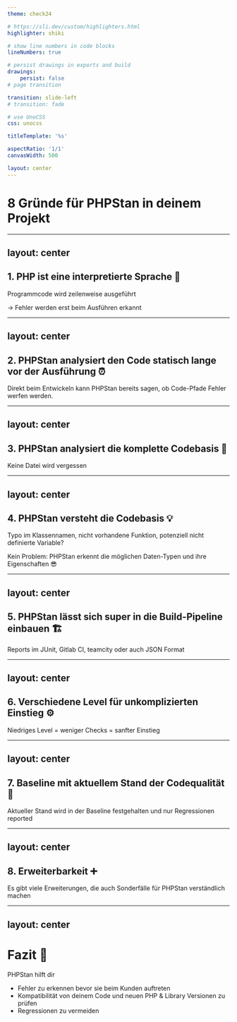 ```yaml
---
theme: check24

# https://sli.dev/custom/highlighters.html
highlighter: shiki

# show line numbers in code blocks
lineNumbers: true

# persist drawings in exports and build
drawings:
    persist: false
# page transition

transition: slide-left
# transition: fade

# use UnoCSS
css: unocss

titleTemplate: '%s'

aspectRatio: '1/1'
canvasWidth: 500

layout: center
---
```


# 8 Gründe für PHPStan in deinem Projekt

---
layout: center
---

## 1. PHP ist eine interpretierte Sprache 🤔

Programmcode wird zeilenweise ausgeführt

→ Fehler werden erst beim Ausführen erkannt

---
layout: center
---

## 2. PHPStan analysiert den Code statisch lange vor der Ausführung ⏰

Direkt beim Entwickeln kann PHPStan bereits sagen, ob Code-Pfade Fehler werfen werden.

---
layout: center
---

## 3. PHPStan analysiert die komplette Codebasis 🔎

Keine Datei wird vergessen

---
layout: center
---

## 4. PHPStan versteht die Codebasis 💡

Typo im Klassennamen, nicht vorhandene Funktion, potenziell nicht definierte Variable?

Kein Problem: PHPStan erkennt die möglichen Daten-Typen und ihre Eigenschaften 😎

---
layout: center
---

## 5. PHPStan lässt sich super in die Build-Pipeline einbauen 🏗️

Reports im JUnit, Gitlab CI, teamcity oder auch JSON Format

---
layout: center
---

## 6. Verschiedene Level für unkomplizierten Einstieg ⚙️

Niedriges Level = weniger Checks = sanfter Einstieg

---
layout: center
---

## 7. Baseline mit aktuellem Stand der Codequalität 🤫

Aktueller Stand wird in der Baseline festgehalten und nur Regressionen reported

---
layout: center
---

## 8. Erweiterbarkeit ➕

Es gibt viele Erweiterungen, die auch Sonderfälle für PHPStan verständlich machen

---
layout: center
---

# Fazit 🚀

PHPStan hilft dir
- Fehler zu erkennen bevor sie beim Kunden auftreten
- Kompatibilität von deinem Code und neuen PHP & Library Versionen zu prüfen
- Regressionen zu vermeiden
